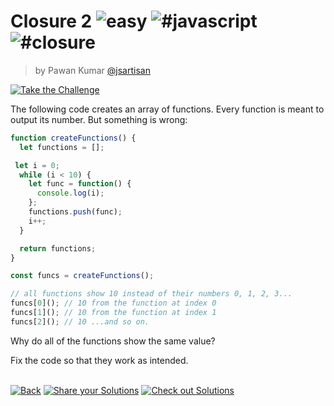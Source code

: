 <!--info-header-start--><h1>Closure 2 <img src="https://img.shields.io/badge/-easy-7aad0c" alt="easy"/> <img src="https://img.shields.io/badge/-%23javascript-999" alt="#javascript"/> <img src="https://img.shields.io/badge/-%23closure-999" alt="#closure"/></h1><blockquote><p>by Pawan Kumar <a href="https://github.com/jsartisan" target="_blank">@jsartisan</a></p></blockquote><p><a href="https://frontend-challenges.com/challenges/99-closure-2" target="_blank"><img src="https://img.shields.io/badge/-Take%20the%20Challenge-0d99ff?logo=javascript&logoColor=white" alt="Take the Challenge"/></a> </p><!--info-header-end-->

The following code creates an array of functions. Every function is meant to output its number. But something is wrong:

```js index.js
function createFunctions() {
  let functions = [];

 let i = 0;
  while (i < 10) {
    let func = function() {
      console.log(i);
    };
    functions.push(func); 
    i++;
  }

  return functions;
}

const funcs = createFunctions();

// all functions show 10 instead of their numbers 0, 1, 2, 3...
funcs[0](); // 10 from the function at index 0
funcs[1](); // 10 from the function at index 1
funcs[2](); // 10 ...and so on.
```

Why do all of the functions show the same value?

Fix the code so that they work as intended.


<!--info-footer-start--><br><a href="../../README.md" target="_blank"><img src="https://img.shields.io/badge/-Back-grey" alt="Back"/></a> <a href="https://github.com/jsartisan/frontend-challenges/issues/new?template=answer.md&labels=answer,99,undefined&title=99%20-%20Closure%202%20-%20undefined&body=" target="_blank"><img src="https://img.shields.io/badge/-Share%20your%20Solutions-teal" alt="Share your Solutions"/></a> <a href="https://github.com/jsartisan/frontend-challenges/issues?q=label%3A99+label%3Aanswer+sort%3Areactions-%2B1-desc" target="_blank"><img src="https://img.shields.io/badge/-Check%20out%20Solutions-de5a77?logo=awesome-lists&logoColor=white" alt="Check out Solutions"/></a> <!--info-footer-end-->